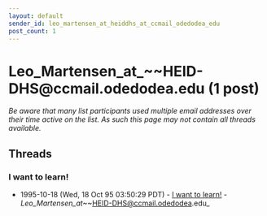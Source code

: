 ```yaml
---
layout: default
sender_id: leo_martensen_at_heiddhs_at_ccmail_odedodea_edu
post_count: 1
---
```


# Leo_Martensen_at_~~HEID-DHS<span>@</span>ccmail.odedodea.edu (1 post)

_Be aware that many list participants used multiple email addresses over their time active on the list. As such this page may not contain all threads available._

## Threads

### I want to learn!
+ 1995-10-18 (Wed, 18 Oct 95 03:50:29 PDT) - [I want to learn!](/archive/1995/10/858b47ad7bf46ed198e458b970959de5655c5cd7d1f517bd420e4b6ac732a50e) - _Leo_Martensen_at_~~HEID-DHS@ccmail.odedodea.edu_

